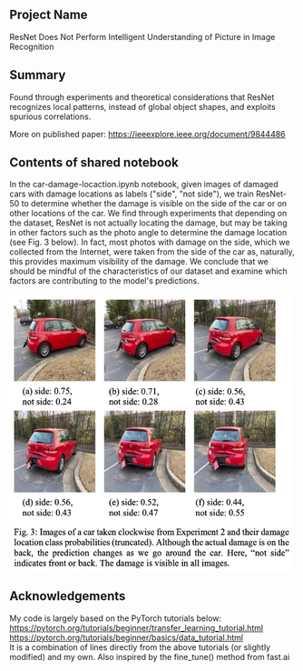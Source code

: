 ## Project Name 
ResNet Does Not Perform Intelligent Understanding of Picture in Image Recognition

## Summary
Found through experiments and theoretical considerations that ResNet recognizes local patterns, instead of global object shapes, and exploits spurious correlations.<br>

More on published paper: https://ieeexplore.ieee.org/document/9844486 <br>

## Contents of shared notebook
In the car-damage-locaction.ipynb notebook, given images of damaged cars with damage locations as labels ("side", "not side"), we train ResNet-50 to determine whether the damage is visible on the side of the car or on other locations of the car. We find through experiments that depending on the dataset, ResNet is not actually locating the damage, but may be taking in other factors such as the photo angle to determine the damage location (see Fig. 3 below). In fact, most photos with damage on the side, which we collected from the Internet, were taken from the side of the car as, naturally, this provides maximum visibility of the damage. We conclude that we should be mindful of the characteristics of our dataset and examine which factors are contributing to the model's predictions. 

<p float="left">
  <img src="images/fig3.png" width="500" />
</p>

## Acknowledgements
My code is largely based on the PyTorch tutorials below:<br>
https://pytorch.org/tutorials/beginner/transfer_learning_tutorial.html<br>
https://pytorch.org/tutorials/beginner/basics/data_tutorial.html<br>
It is a combination of lines directly from the above tutorials (or slightly modified) and my own. Also inspired by the fine_tune() method from fast.ai


